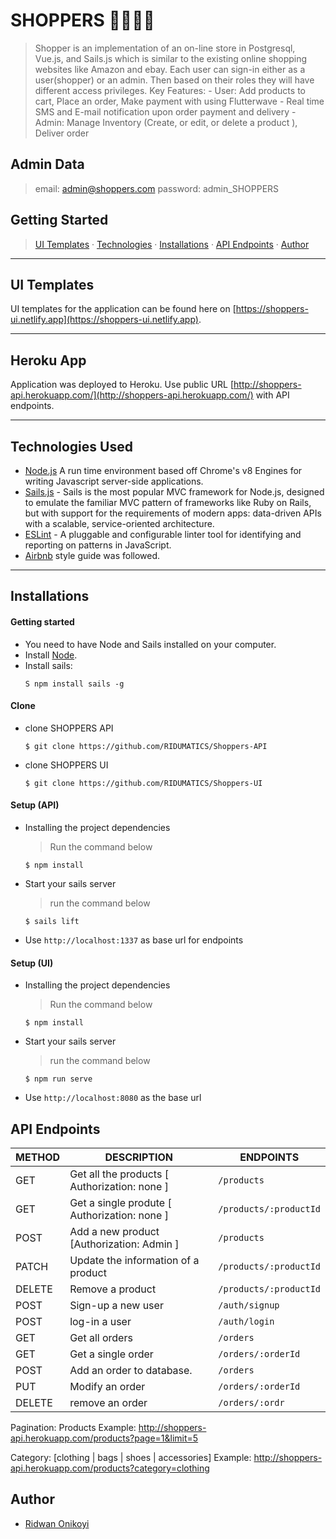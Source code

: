 # SHOPPERS 👚👜👗👖
> Shopper is an implementation of an on-line store in Postgresql, Vue.js,  and Sails.js which is similar to the existing online shopping websites like Amazon and ebay.
Each user can sign-in either as a user(shopper) or an admin. Then based on their roles they will have different access privileges. 
Key Features:
	- User:  Add products to cart, Place an order, Make payment with using Flutterwave 
	- Real time SMS and E-mail notification upon order payment and delivery
	- Admin: Manage Inventory (Create, or edit, or delete a product ), Deliver order


## Admin Data
> email: admin@shoppers.com
password: admin_SHOPPERS


## Getting Started

> [UI Templates](#ui-templates) &middot; [Technologies](#technologies-used) &middot; [Installations](#installations) &middot; [API Endpoints](#api-endpoints) &middot; [Author](#author)

---

## UI Templates

UI templates for the application can be found here on [https://shoppers-ui.netlify.app](https://shoppers-ui.netlify.app).

---

## Heroku App

Application was deployed to Heroku. Use public URL [http://shoppers-api.herokuapp.com/](http://shoppers-api.herokuapp.com/) with API endpoints.

---

## Technologies Used
[node]: (https://nodejs.org)
    
- [Node.js](https://nodejs.org) A run time environment based off Chrome's v8 Engines for writing Javascript server-side applications.
- [Sails.js](https://sailsjs.com/) - Sails is the most popular MVC framework for Node.js, designed to emulate the familiar MVC pattern of frameworks like Ruby on Rails, but with support for the requirements of modern apps: data-driven APIs with a scalable, service-oriented architecture.
- [ESLint](https://eslint.org/) - A pluggable and configurable linter tool for identifying and reporting on patterns in JavaScript.
- [Airbnb](https://www.npmjs.com/package/eslint-config-airbnb) style guide was followed.
---
## Installations

#### Getting started

- You need to have Node and Sails installed on your computer.
- Install [Node](https://nodejs.org).
- Install sails:
    ```shell
    S npm install sails -g
    ```
#### Clone

- clone SHOPPERS API
    ```shell
    $ git clone https://github.com/RIDUMATICS/Shoppers-API
    ```
- clone SHOPPERS UI
    ```shell
    $ git clone https://github.com/RIDUMATICS/Shoppers-UI
    ```
#### Setup (API)

- Installing the project dependencies
  > Run the command below
  ```shell
  $ npm install
  ```
- Start your sails server
  > run the command below
  ```shell
  $ sails lift
  ```
- Use `http://localhost:1337` as base url for endpoints

#### Setup (UI)

- Installing the project dependencies
  > Run the command below
  ```shell
  $ npm install
  ```
- Start your sails server
  > run the command below
  ```shell
  $ npm run serve
  ```
- Use `http://localhost:8080` as the base url
## API Endpoints

| METHOD | DESCRIPTION                             | ENDPOINTS                           |
| ------ | --------------------------------------- | ------------------------------------|
| GET    | Get all the products [ Authorization: none ]             | `/products`                     |
| GET    | Get a single produte [ Authorization: none ]               | `/products/:productId`                 |
| POST   | Add a new product [Authorization: Admin ]                       | `/products`                     |
| PATCH    | Update the information of a product | `/products/:productId`                 |
| DELETE | Remove a product                    | `/products/:productId`                |
| POST   | Sign-up a new user              | `/auth/signup`                     |
| POST   |  log-in a user              | `/auth/login`                     |
| GET    | Get all orders               | `/orders`                     |
| GET    | Get a single order         | `/orders/:orderId` |
| POST   | Add an order to database.           | `/orders`                    |
| PUT    | Modify an order                         | `/orders/:orderId`                |
| DELETE    | remove an order                      | `/orders/:ordr`                    |

Pagination: Products
Example: http://shoppers-api.herokuapp.com/products?page=1&limit=5

Category: [clothing | bags | shoes | accessories]
Example: http://shoppers-api.herokuapp.com/products?category=clothing

## Author

- [Ridwan Onikoyi](https://github.com/RIDUMATICS) 
